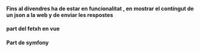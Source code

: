 #### Fins al divendres ha de estar en funcionalitat , en mostrar el contingut de un json a la web y de enviar les respostes
#### part del fetxh en vue
#### Part de symfony